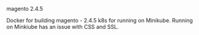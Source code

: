 magento 2.4.5 


Docker for building magento - 2.4.5
k8s for running on Minikube.
Running on Minkiube has an issue with CSS and SSL.

